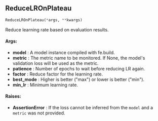 ## ReduceLROnPlateau
```python
ReduceLROnPlateau(*args, **kwargs)
```
Reduce learning rate based on evaluation results.


#### Args:

* **model** :  A model instance compiled with fe.build.
* **metric** :  The metric name to be monitored. If None, the model's validation loss will be used as the metric.
* **patience** :  Number of epochs to wait before reducing LR again.
* **factor** :  Reduce factor for the learning rate.
* **best_mode** :  Higher is better ("max") or lower is better ("min").
* **min_lr** :  Minimum learning rate.

#### Raises:

* **AssertionError** :  If the loss cannot be inferred from the `model` and a `metric` was not provided.